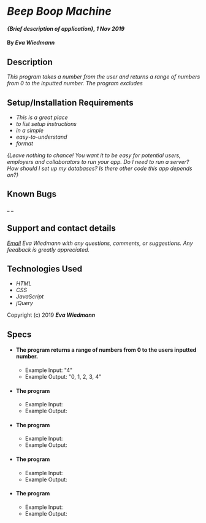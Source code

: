 # _Beep Boop Machine_

#### _{Brief description of application}, 1 Nov 2019_

#### By _**Eva Wiedmann**_

## Description

_This program takes a number from the user and returns a range of numbers from 0 to the inputted number. The program excludes_

## Setup/Installation Requirements

* _This is a great place_
* _to list setup instructions_
* _in a simple_
* _easy-to-understand_
* _format_

_{Leave nothing to chance! You want it to be easy for potential users, employers and collaborators to run your app. Do I need to run a server? How should I set up my databases? Is there other code this app depends on?}_

## Known Bugs

_ _

## Support and contact details

_[Email](mailto:evawiedmann@gmail.com) Eva Wiedmann with any questions, comments, or suggestions. Any feedback is greatly appreciated._

## Technologies Used

* _HTML_
* _CSS_
* _JavaScript_
* _jQuery_

Copyright (c) 2019 **_Eva Wiedmann_**

## Specs

* #### The program returns a range of numbers from 0 to the users inputted number.
  - Example Input: "4"
  - Example Output: "0, 1, 2, 3, 4"

* #### The program
  - Example Input:
  - Example Output:

* #### The program
  - Example Input:
  - Example Output:

* #### The program
  - Example Input:
  - Example Output:

* #### The program
  - Example Input:
  - Example Output:
